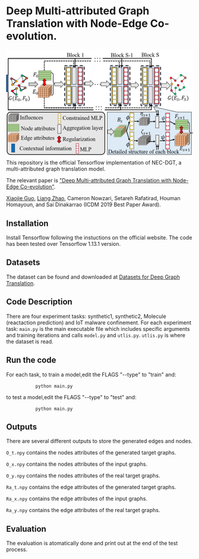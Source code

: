 # Deep Multi-attributed Graph Translation with Node-Edge Co-evolution.
![image_text](images/NEC-DGT.png)
This repository is the official Tensorflow implementation of NEC-DGT, a multi-attributed graph translation model.

The relevant paper is ["Deep Multi-attributed Graph Translation with Node-Edge Co-evolution"](http://mason.gmu.edu/~lzhao9/materials/papers/ICDM_2019_NEC_DGT-final.pdf).

[Xiaojie Guo](https://sites.google.com/view/xiaojie-guo-personal-site), [Liang Zhao](http://mason.gmu.edu/~lzhao9/), Cameron Nowzari, Setareh Rafatirad, Houman Homayoun, and Sai Dinakarrao (ICDM 2019 Best Paper Award).

## Installation
Install Tensorflow following the instuctions on the official website. The code has been tested over Tensorflow 1.13.1 version.

## Datasets

The dataset can be found and downloaded at [Datasets for Deep Graph Translation](https://github.com/xguo7/Dataset-for-Deep-Graph-Translation).

## Code Description

There are four experiment tasks: synthetic1, synthetic2, Molecule (reactaction prediction) and IoT malware confinement.
For each experiment task: `main.py` is the main executable file which includes specific arguments and training iterations and calls `model.py` and `utlis.py`. `utlis.py` is where the dataset is read.


## Run the code
For each task, to train a model,edit the FLAGS "--type" to "train" and:

               python main.py
               
               
to test a model,edit the FLAGS "--type" to "test" and:

               python main.py             

## Outputs
There are several different outputs to store the generated edges and nodes.

`O_t.npy` contains the nodes attributes of the generated target graphs.

`O_x.npy` contains the nodes attributes of the input graphs.

`O_y.npy` contains the nodes attributes of the real target graphs.

`Ra_t.npy` contains the edge attributes of the generated target graphs.

`Ra_x.npy` contains the edge attributes of the input graphs.

`Ra_y.npy` contains the edge attributes of the real target graphs.


## Evaluation
The evaluation is atomatically done and print out at the end of the test process.
